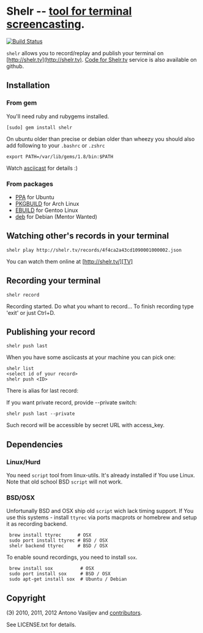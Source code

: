 # Shelr -- [tool for terminal screencasting][TV].

[![Build Status](https://secure.travis-ci.org/antono/shelr.png?branch=master)](http://travis-ci.org/antono/shelr)

`shelr` allows you to record/replay and publish your terminal on [http://shelr.tv](http://shelr.tv).
[Code for Shelr.tv](https://github.com/shelr/shelr.tv) service is also available on github.


## Installation

### From gem

You'll need ruby and rubygems installed.

    [sudo] gem install shelr

On ubuntu older than precise or debian older than wheezy you should also add following to your `.bashrc` or `.zshrc`

    export PATH=/var/lib/gems/1.8/bin:$PATH

Watch [asciicast](http://shelr.tv/records/4f49ea4ae557800001000004) for details :)

### From packages

- [PPA](https://launchpad.net/~antono/+archive/shelr) for Ubuntu
- [PKGBUILD](https://aur.archlinux.org/packages.php?ID=56945) for Arch Linux
- [EBUILD](http://overlays.gentoo.org/proj/sunrise/browser/app-misc/shelr) for Gentoo Linux
- [deb](http://mentors.debian.net/package/shelr) for Debian (Mentor Wanted)

## Watching other's records in your terminal

    shelr play http://shelr.tv/records/4f4ca2a43cd1090001000002.json

You can watch them online at [http://shelr.tv/][TV]

## Recording your terminal

    shelr record

Recording started. Do what you whant to record...
To finish recording type 'exit' or just Ctrl+D.

## Publishing your record

    shelr push last

When you have some asciicasts at your machine you can pick one:

    shelr list
    <select id of your record>
    shelr push <ID>

There is alias for last record:

If you want private record, provide --private switch:

    shelr push last --private

Such record will be accessible by secret URL with access_key.

## Dependencies

### Linux/Hurd

You need `script` tool from linux-utils.
It's already installed if You use Linux.
Note that old school BSD `script` will not work.

### BSD/OSX

Unfortunally BSD and OSX ship old `script` wich lack timing support.
If You use this systems - install `ttyrec` via ports macprots or homebrew
and setup it as recording backend.

     brew install ttyrec      # OSX
     sudo port install ttyrec # BSD / OSX
     shelr backend ttyrec     # BSD / OSX

To enable sound recordings, you need to install `sox`.

     brew install sox          # OSX
     sudo port install sox     # BSD / OSX
     sudo apt-get install sox  # Ubuntu / Debian

## Copyright

(Э) 2010, 2011, 2012 Antono Vasiljev and
[contributors](https://github.com/shelr/shelr/contributors).

See LICENSE.txt for details.

[TV]: http://shelr.tv/ "Asciicasts from unix ninjas"
